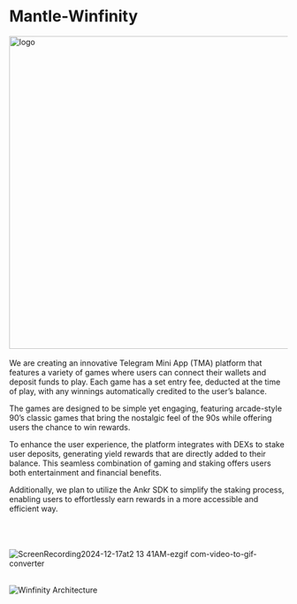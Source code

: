 
# Mantle-Winfinity

<img width="565" alt="logo" src="https://github.com/user-attachments/assets/ac6af5da-3486-47d0-89d0-f0939f07d518" />
<br/> <br/>
We are creating an innovative Telegram Mini App (TMA) platform that features a variety of games where users can connect their wallets and deposit funds to play. Each game has a set entry fee, deducted at the time of play, with any winnings automatically credited to the user’s balance.

The games are designed to be simple yet engaging, featuring arcade-style 90’s classic games that bring the nostalgic feel of the 90s while offering users the chance to win rewards.

To enhance the user experience, the platform integrates with DEXs to stake user deposits, generating yield rewards that are directly added to their balance. This seamless combination of gaming and staking offers users both entertainment and financial benefits.

Additionally, we plan to utilize the Ankr SDK to simplify the staking process, enabling users to effortlessly earn rewards in a more accessible and efficient way.

<br/> <br/> <br/>
![ScreenRecording2024-12-17at2 13 41AM-ezgif com-video-to-gif-converter](https://github.com/user-attachments/assets/7e3a9b74-d270-449e-94a7-d7103df457ed)
<br/><br/>

![Winfinity Architecture](https://github.com/user-attachments/assets/efa614a7-06d5-468e-b119-1655e08caaee)
